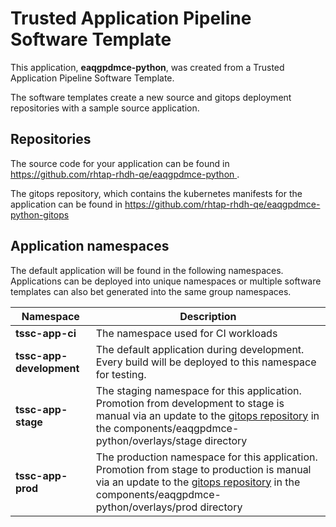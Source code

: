 # Trusted Application Pipeline Software Template

This application, **eaqgpdmce-python**, was created from a Trusted Application Pipeline Software Template.

The software templates create a new source and gitops deployment repositories with a sample source application. 

## Repositories

The source code for your application can be found in [https://github.com/rhtap-rhdh-qe/eaqgpdmce-python ](https://github.com/rhtap-rhdh-qe/eaqgpdmce-python ).
 
The gitops repository, which contains the kubernetes manifests for the application can be found in 
[https://github.com/rhtap-rhdh-qe/eaqgpdmce-python-gitops ](https://github.com/rhtap-rhdh-qe/eaqgpdmce-python-gitops ) 

## Application namespaces 

The default application will be found in the following namespaces. Applications can be deployed into unique namespaces or multiple software templates can also bet generated into the same group namespaces.  

|  Namespace   |  Description   |  
| -------- | -------- |
| **tssc-app-ci** | The namespace used for CI workloads |
| **tssc-app-development** | The default application during development. Every build will be deployed to this namespace for testing. |
| **tssc-app-stage** | The staging namespace for this application. Promotion from development to stage is manual via an update to the [gitops repository](https://github.com/rhtap-rhdh-qe/eaqgpdmce-python-gitops ) in the components/eaqgpdmce-python/overlays/stage directory |
| **tssc-app-prod** | The production namespace for this application. Promotion from stage to production is manual via an update to the [gitops repository](https://github.com/rhtap-rhdh-qe/eaqgpdmce-python-gitops ) in the components/eaqgpdmce-python/overlays/prod directory |